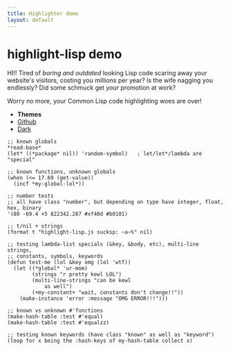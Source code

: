 ```yaml
---
title: Highlighter demo
layout: default
---
```


highlight-lisp demo
===================

HI!! Tired of *boring and outdated* looking Lisp code scaring away your website's
visitors, costing you millions per year? Is the wife nagging you endlessly? Did
some schmuck get *your* promotion at work?

Worry no more, your Common Lisp code highlighting woes are over!

<!--
<input
 type="button"
 value="Click to CHANGE YOUR LIFE FOREVER!"
 id="highlight_btn"
 onclick="do_highlight();"
/> **!!!WARNING!!!** There is no going back!
-->

<ul class="themes clear">
    <li><strong>Themes</strong></li>
    <li><a href="#github" onclick="switch_theme('github');">Github</a></li>
    <li><a href="#dark" onclick="switch_theme('dark');">Dark</a></li>
</ul>

<pre><code class="lisp">;; known globals
*read-base*
(let* ((*package* nil)) 'random-symbol)   ; let/let*/lambda are "special"

;; known functions, unknown globals
(when (<= 17.69 (get-value))
  (incf *my-global-lol*))

;; number tests
;; all have class "number", but depending on type have integer, float, hex, binary
'(80 -69.4 +5 822342.287 #xf40d #b0101)

;; t/nil + strings
(format t "highlight-lisp.js sucksp: ~a~%" nil)

;; testing lambda-list specials (&key, &body, etc), multi-line strings,
;; constants, symbols, keywords
(defun test-me (lol &key omg (lol 'wtf))
  (let ((*global* 'ur-mom)
        (strings "r pretty kewl LOL")
        (multi-line-strings "can be kewl
            as well")
        (+my-constant+ "wait, constants don't change!!"))
    (make-instance 'error :message "OMG ERROR!!!")))

;; known vs unknown #'functions
(make-hash-table :test #'equal)
(make-hash-table :test #'equalzz)

;; testing known keywords (have class "known" as well as "keyword")
(loop for x being the :hash-keys of my-hash-table collect x)</code></pre>

<script type="text/javascript">
function do_highlight() {
    HighlightLisp.highlight_auto();
    document.getElementById('highlight_btn').disabled=true;
}
function switch_theme(name) {
    var style = document.getElementById('hl-theme');
    if(!style) return;
    style.href = '/highlight-lisp/js/highlight-lisp/themes/'+name+'.css';
}
do_highlight();
</script>

